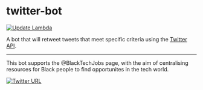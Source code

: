 # twitter-bot

[![Update Lambda](https://github.com/MugishaU/twitter-bot/actions/workflows/update-lambda.yml/badge.svg?branch=main)](https://github.com/MugishaU/twitter-bot/actions/workflows/update-lambda.yml)

A bot that will retweet tweets that meet specific criteria using the [Twitter API](https://developer.twitter.com/en/docs/twitter-api).

---

This bot supports the @BlackTechJobs page, with the aim of centralising resources for Black people to find opportunites in the tech world.

[![Twitter URL](https://img.shields.io/twitter/url.svg?label=Follow%20%40BlackTechJobs&style=social&url=https%3A%2F%2Ftwitter.com%2FBlackTechJobs)](https://twitter.com/BlackTechJobs)

